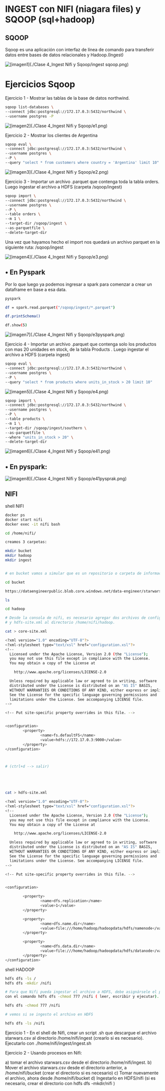 # INGEST con NIFI (niagara files) y SQOOP (sql+hadoop)


## SQOOP

Sqoop es una aplicación con interfaz de línea de comando para transferir datos entre bases de datos relacionales y Hadoop.(Ingest)

![[imagen1](./Clase 4_Ingest Nifi y Sqoop/ingest sqoop.png)](https://github.com/GermanPLS/Bootcamp-Data-Engineering-----EDVai/blob/d3bef356fb838f7574e5aa6703bd39e724be83fa/Clase%204_Ingest%20Nifi%20y%20Sqoop/ingest%20sqoop.png)

Ejercicios Sqoop
================

Ejercicio 1 - Mostrar las tablas de la base de datos northwind.

```sh
sqoop list-databases \
--connect jdbc:postgresql://172.17.0.3:5432/northwind \
--username postgres -P
```
![[imagen2](./Clase 4_Ingest Nifi y Sqoop/e1.png)](https://github.com/GermanPLS/Bootcamp-Data-Engineering-----EDVai/blob/d3bef356fb838f7574e5aa6703bd39e724be83fa/Clase%204_Ingest%20Nifi%20y%20Sqoop/e1.png)



Ejercicio 2 - Mostrar los clientes de Argentina

```sh
sqoop eval \
--connect jdbc:postgresql://172.17.0.3:5432/northwind \
--username postgres \
--P \
--query "select * from customers where country = 'Argentina' limit 10"
```
![[imagen3](./Clase 4_Ingest Nifi y Sqoop/e2.png)](https://github.com/GermanPLS/Bootcamp-Data-Engineering-----EDVai/blob/d3bef356fb838f7574e5aa6703bd39e724be83fa/Clase%204_Ingest%20Nifi%20y%20Sqoop/e2.png)


Ejercicio 3 - Importar un archivo .parquet que contenga toda la tabla orders. Luego ingestar el
archivo a HDFS (carpeta /sqoop/ingest)

```sh
sqoop import \
--connect jdbc:postgresql://172.17.0.3:5432/northwind \
--username postgres \
--P \
--table orders \
--m 1 \
--target-dir /sqoop/ingest \
--as-parquetfile \
--delete-target-dir
```

Una vez que hayamos hecho el import nos quedará un archivo parquet en la
siguiente ruta: /sqoop/ingest

![[imagen4](./Clase 4_Ingest Nifi y Sqoop/e3.png)](https://github.com/GermanPLS/Bootcamp-Data-Engineering-----EDVai/blob/d3bef356fb838f7574e5aa6703bd39e724be83fa/Clase%204_Ingest%20Nifi%20y%20Sqoop/e3.png)


• En Pyspark
-

Por lo que luego ya podemos ingresar a spark para comenzar a crear un dataframe
en base a esa data.

```sh
pyspark

df = spark.read.parquet("/sqoop/ingest/*.parquet")

df.printSchema()

df.show(5)

```

![[imagen7](./Clase 4_Ingest Nifi y Sqoop/e3pyspark.png)](https://github.com/GermanPLS/Bootcamp-Data-Engineering-----EDVai/blob/f300160e993fb22d70d867b0bc45fd6636df27f4/Clase%204_Ingest%20Nifi%20y%20Sqoop/e3pyspark.png)

Ejercicio 4 -  Importar un archivo .parquet que contenga solo los productos con mas 20 unidades en
stock, de la tabla Products . Luego ingestar el archivo a HDFS (carpeta ingest)

```sh
sqoop eval \
--connect jdbc:postgresql://172.17.0.3:5432/northwind \
--username postgres \
--P \
--query "select * from products where units_in_stock > 20 limit 10"

```
![[imagen5](./Clase 4_Ingest Nifi y Sqoop/e4.png)](https://github.com/GermanPLS/Bootcamp-Data-Engineering-----EDVai/blob/d3bef356fb838f7574e5aa6703bd39e724be83fa/Clase%204_Ingest%20Nifi%20y%20Sqoop/e4.png)

```sh
sqoop import \
--connect jdbc:postgresql://172.17.0.3:5432/northwind \
--username postgres \
--P \
--table products \
--m 1 \
--target-dir /sqoop/ingest/southern \
--as-parquetfile \
--where "units_in_stock > 20" \
--delete-target-dir
```

![[imagen6](./Clase 4_Ingest Nifi y Sqoop/e41.png)](https://github.com/GermanPLS/Bootcamp-Data-Engineering-----EDVai/blob/e9c335e65b6e4f87aec927004a142543caf3be0e/Clase%204_Ingest%20Nifi%20y%20Sqoop/e41.png)

• En pyspark:
-

![[imagen8](./Clase 4_Ingest Nifi y Sqoop/e41pysprak.png)](https://github.com/GermanPLS/Bootcamp-Data-Engineering-----EDVai/blob/3110c867f60b61b3ff15b4384f43e458b5f58467/Clase%204_Ingest%20Nifi%20y%20Sqoop/e41pysprak.png)




## NIFI

shell NIFI

```bash
docker ps
docker start nifi
docker exec -it nifi bash

cd /home/nifi/

creamos 3 carpetas:

mkdir bucket
mkdir hadoop
mkdir ingest


# en bucket vamos a simular que es un repositorio o carpeta de informacion, vamos a bajar un archivo:

cd bucket

https://dataengineerpublic.blob.core.windows.net/data-engineer/starwars.csv

ls

cd hadoop

# Desde la consola de nifi, es necesario agregar dos archivos de configuración llamados core-site.xml
# y hdfs-site.xml al directorio /home/nifi/hadoop.

cat > core-site.xml

<?xml version="1.0" encoding="UTF-8"?>
<?xml-stylesheet type="text/xsl" href="configuration.xsl"?>
<!--
  Licensed under the Apache License, Version 2.0 (the "License");
  you may not use this file except in compliance with the License.
  You may obtain a copy of the License at

    http://www.apache.org/licenses/LICENSE-2.0

  Unless required by applicable law or agreed to in writing, software
  distributed under the License is distributed on an "AS IS" BASIS,
  WITHOUT WARRANTIES OR CONDITIONS OF ANY KIND, either express or implied.
  See the License for the specific language governing permissions and
  limitations under the License. See accompanying LICENSE file.
-->

<!-- Put site-specific property overrides in this file. -->


<configuration>
        <property>
                <name>fs.defaultFS</name>
                <value>hdfs://172.17.0.3:9000</value>
        </property>
</configuration>



# (ctrl+d --> salir)





cat > hdfs-site.xml

<?xml version="1.0" encoding="UTF-8"?>
<?xml-stylesheet type="text/xsl" href="configuration.xsl"?>
<!--
  Licensed under the Apache License, Version 2.0 (the "License");
  you may not use this file except in compliance with the License.
  You may obtain a copy of the License at

    http://www.apache.org/licenses/LICENSE-2.0

  Unless required by applicable law or agreed to in writing, software
  distributed under the License is distributed on an "AS IS" BASIS,
  WITHOUT WARRANTIES OR CONDITIONS OF ANY KIND, either express or implied.
  See the License for the specific language governing permissions and
  limitations under the License. See accompanying LICENSE file.
-->

<!-- Put site-specific property overrides in this file. -->


<configuration>

        <property>
                <name>dfs.replication</name>
                <value>1</value>
        </property>

        <property>
                <name>dfs.name.dir</name>
                <value>file:///home/hadoop/hadoopdata/hdfs/namenode</value>
        </property>

        <property>
                <name>dfs.data.dir</name>
                <value>file:///home/hadoop/hadoopdata/hdfs/datanode</value>
        </property>
</configuration>

```


shell HADOOP


```sh
hdfs dfs -ls /
hdfs dfs -mkdir /nifi

# Para que Nifi pueda ingestar el archivo a HDFS, debe asignársele el permiso desde la consola de Hadoop
con el comando hdfs dfs -chmod 777 /nifi ( leer, escribir y ejecutar).

hdfs dfs -chmod 777 /nifi

# vemos si se ingesto el archivo en HDFS

hdfs dfs -ls /nifi
```



Ejercicio 1 - En el shell de Nifi, crear un script .sh que descargue el archivo starwars.csv al directorio
/home/nifi/ingest (crearlo si es necesario). Ejecutarlo con ./home/nifi/ingest/ingest.sh




Ejercicio 2 - Usando procesos en Nifi:

a) tomar el archivo starwars.csv desde el directorio /home/nifi/ingest.
b) Mover el archivo starwars.csv desde el directorio anterior, a /home/nifi/bucket
(crear el directorio si es necesario)
c) Tomar nuevamente el archivo, ahora desde /home/nifi/bucket
d) Ingestarlo en HDFS/nifi (si es necesario, crear el directorio con hdfs dfs -mkdir/nifi )
